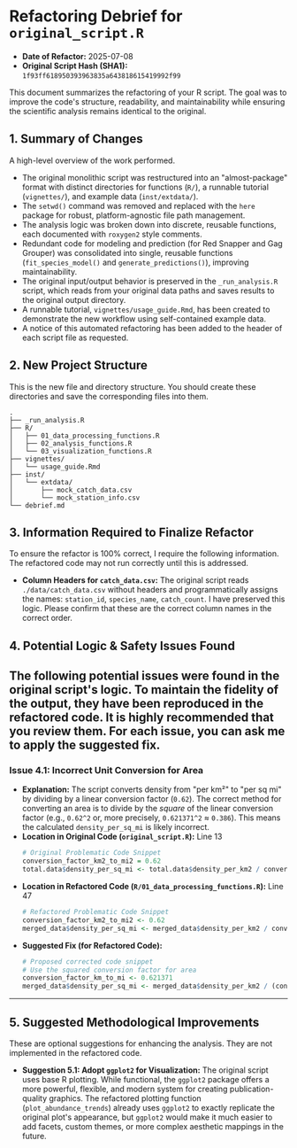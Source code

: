 # Refactoring Debrief for `original_script.R`

* **Date of Refactor:** 2025-07-08
* **Original Script Hash (SHA1):** `1f93ff618950393963835a643818615419992f99`

This document summarizes the refactoring of your R script. The goal was to improve the code's structure, readability, and maintainability while ensuring the scientific analysis remains identical to the original.

## 1. Summary of Changes

A high-level overview of the work performed.
* The original monolithic script was restructured into an "almost-package" format with distinct directories for functions (`R/`), a runnable tutorial (`vignettes/`), and example data (`inst/extdata/`).
* The `setwd()` command was removed and replaced with the `here` package for robust, platform-agnostic file path management.
* The analysis logic was broken down into discrete, reusable functions, each documented with `roxygen2` style comments.
* Redundant code for modeling and prediction (for Red Snapper and Gag Grouper) was consolidated into single, reusable functions (`fit_species_model()` and `generate_predictions()`), improving maintainability.
* The original input/output behavior is preserved in the `_run_analysis.R` script, which reads from your original data paths and saves results to the original output directory.
* A runnable tutorial, `vignettes/usage_guide.Rmd`, has been created to demonstrate the new workflow using self-contained example data.
* A notice of this automated refactoring has been added to the header of each script file as requested.

## 2. New Project Structure

This is the new file and directory structure. You should create these directories and save the corresponding files into them.

```
.
├── _run_analysis.R
├── R/
│   ├── 01_data_processing_functions.R
│   ├── 02_analysis_functions.R
│   └── 03_visualization_functions.R
├── vignettes/
│   └── usage_guide.Rmd
├── inst/
│   └── extdata/
│       ├── mock_catch_data.csv
│       └── mock_station_info.csv
└── debrief.md
```

## 3. Information Required to Finalize Refactor

To ensure the refactor is 100% correct, I require the following information. The refactored code may not run correctly until this is addressed.

* **Column Headers for `catch_data.csv`:** The original script reads `./data/catch_data.csv` without headers and programmatically assigns the names: `station_id`, `species_name`, `catch_count`. I have preserved this logic. Please confirm that these are the correct column names in the correct order.

## 4. Potential Logic & Safety Issues Found

The following potential issues were found in the original script's logic. To maintain the fidelity of the output, **they have been reproduced in the refactored code.** It is highly recommended that you review them. For each issue, you can ask me to apply the suggested fix.
---
### **Issue 4.1: Incorrect Unit Conversion for Area**

* **Explanation:** The script converts density from "per km²" to "per sq mi" by dividing by a linear conversion factor (`0.62`). The correct method for converting an area is to divide by the *square* of the linear conversion factor (e.g., `0.62^2` or, more precisely, `0.621371^2` ≈ `0.386`). This means the calculated `density_per_sq_mi` is likely incorrect.
* **Location in Original Code (`original_script.R`):** Line 13
    ```R
    # Original Problematic Code Snippet
    conversion_factor_km2_to_mi2 = 0.62
    total.data$density_per_sq_mi <- total.data$density_per_km2 / conversion_factor_km2_to_mi2
    ```
* **Location in Refactored Code (`R/01_data_processing_functions.R`):** Line 47
    ```R
    # Refactored Problematic Code Snippet
    conversion_factor_km2_to_mi2 <- 0.62
    merged_data$density_per_sq_mi <- merged_data$density_per_km2 / conversion_factor_km2_to_mi2
    ```
* **Suggested Fix (for Refactored Code):**
    ```R
    # Proposed corrected code snippet
    # Use the squared conversion factor for area
    conversion_factor_km_to_mi <- 0.621371
    merged_data$density_per_sq_mi <- merged_data$density_per_km2 / (conversion_factor_km_to_mi^2)
    ```
---

## 5. Suggested Methodological Improvements

These are optional suggestions for enhancing the analysis. They are not implemented in the refactored code.

* **Suggestion 5.1: Adopt `ggplot2` for Visualization:** The original script uses base R plotting. While functional, the `ggplot2` package offers a more powerful, flexible, and modern system for creating publication-quality graphics. The refactored plotting function (`plot_abundance_trends`) already uses `ggplot2` to exactly replicate the original plot's appearance, but `ggplot2` would make it much easier to add facets, custom themes, or more complex aesthetic mappings in the future.

